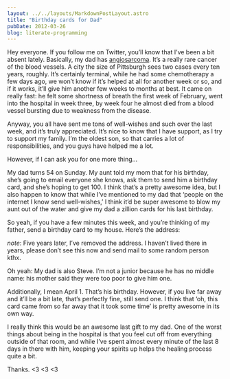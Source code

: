 ```yaml
---
layout: ../../layouts/MarkdownPostLayout.astro
title: "Birthday cards for Dad"
pubDate: 2012-03-26
blog: literate-programming
---
```



Hey everyone. If you follow me on Twitter, you’ll know that I’ve been a bit absent lately. Basically, my dad has [angiosarcoma](http://en.wikipedia.org/wiki/Angiosarcoma). It’s a really rare cancer of the blood vessels. A city the size of Pittsburgh sees two cases every ten years, roughly. It’s certainly terminal, while he had some chemotherapy a few days ago, we won’t know if it’s helped at all for another week or so, and if it works, it’ll give him another few weeks to months at best. It came on really fast: he felt some shortness of breath the first week of February, went into the hospital in week three, by week four he almost died from a blood vessel bursting due to weakness from the disease.

Anyway, you all have sent me tons of well-wishes and such over the last week, and it’s truly appreciated. It’s nice to know that I have support, as I try to support my family. I’m the oldest son, so that carries a lot of responsibilities, and you guys have helped me a lot.

However, if I can ask you for one more thing…

My dad turns 54 on Sunday. My aunt told my mom that for his birthday, she’s going to email everyone she knows, ask them to send him a birthday card, and she’s hoping to get 100. I think that’s a pretty awesome idea, but I also happen to know that while I’ve mentioned to my dad that ‘people on the internet I know send well-wishes,’ I think it’d be super awesome to blow my aunt out of the water and give my dad a zillion cards for his last birthday.

So yeah, if you have a few minutes this week, and you’re thinking of my father, send a birthday card to my house. Here’s the address:

*note*: Five years later, I’ve removed the address. I haven’t lived there in years, please don’t see this now and send mail to some random person kthx.

Oh yeah: My dad is also Steve. I’m not a junior because he has no middle name: his mother said they were too poor to give him one.

Additionally, I mean April 1. That’s his birthday. However, if you live far away and it’ll be a bit late, that’s perfectly fine, still send one. I think that ‘oh, this card came from so far away that it took some time’ is pretty awesome in its own way.

I really think this would be an awesome last gift to my dad. One of the worst things about being in the hospital is that you feel cut off from everything outside of that room, and while I’ve spent almost every minute of the last 8 days in there with him, keeping your spirits up helps the healing process quite a bit.

Thanks. <3 <3 <3
